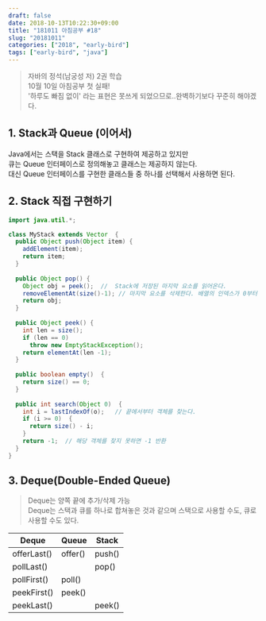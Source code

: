 ```yaml
---
draft: false
date: 2018-10-13T10:22:30+09:00
title: "181011 아침공부 #18"
slug: "20181011"
categories: ["2018", "early-bird"]
tags: ["early-bird", "java"]
---
```


>자바의 정석(남궁성 저) 2권 학습  
>10월 10일 아침공부 첫 실패!  
'하루도 빠짐 없이' 라는 표현은 못쓰게 되었으므로..완벽하기보다 꾸준히 해야겠다.

## 1. Stack과 Queue (이어서)
Java에서는 스택을 Stack 클래스로 구현하여 제공하고 있지만  
큐는 Queue 인터페이스로 정의해놓고 클래스는 제공하지 않는다.  
대신 Queue 인터페이스를 구현한 클래스들 중 하나를 선택해서 사용하면 된다.

## 2. Stack 직접 구현하기

~~~java
import java.util.*;

class MyStack extends Vector  {
  public Object push(Object item) {
    addElement(item);
    return item;
  }
  
  public Object pop() {
    Object obj = peek();  //  Stack에 저장된 마지막 요소를 읽어온다.
    removeElementAt(size()-1); // 마지막 요소를 삭제한다. 배열의 인덱스가 0부터 시작하므로 1을 빼준다.
    return obj;
  }
  
  public Object peek() {
    int len = size();
    if (len == 0)
      throw new EmptyStackException();
    return elementAt(len -1);
  }
  
  public boolean empty()  {
    return size() == 0;
  }
  
  public int search(Object 0)  {
    int i = lastIndexOf(o);   // 끝에서부터 객체를 찾는다.
    if (i >= 0)  {
      return size() - i;
    }
    return -1;  // 해당 객체를 찾지 못하면 -1 반환
  }
}
~~~
    

## 3. Deque(Double-Ended Queue)
>Deque는 양쪽 끝에 추가/삭제 가능  
Deque는 스택과 큐를 하나로 합쳐놓은 것과 같으며 스택으로 사용할 수도, 큐로 사용할 수도 있다.

| Deque | Queue | Stack |
| --- | --- | --- |
| offerLast() | offer() | push() |
| pollLast() |  | pop() |
| pollFirst() | poll() |  |
| peekFirst() | peek() |  |
| peekLast() |  | peek() |
